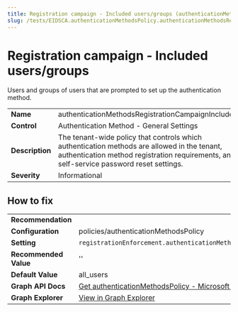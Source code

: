 ```yaml
---
title: Registration campaign - Included users/groups (authenticationMethodsRegistrationCampaignIncluded)
slug: /tests/EIDSCA.authenticationMethodsPolicy.authenticationMethodsRegistrationCampaignIncluded
---
```


# Registration campaign - Included users/groups

Users and groups of users that are prompted to set up the authentication method.

| | |
|-|-|
| **Name** | authenticationMethodsRegistrationCampaignIncluded |
| **Control** | Authentication Method - General Settings |
| **Description** | The tenant-wide policy that controls which authentication methods are allowed in the tenant, authentication method registration requirements, and self-service password reset settings. |
| **Severity** | Informational |

## How to fix
| | |
|-|-|
| **Recommendation** |  |
| **Configuration** | policies/authenticationMethodsPolicy |
| **Setting** | `registrationEnforcement.authenticationMethodsRegistrationCampaign.includeTargets.id` |
| **Recommended Value** | '' |
| **Default Value** | all_users |
| **Graph API Docs** | [Get authenticationMethodsPolicy - Microsoft Graph v1.0 - Microsoft Learn](https://learn.microsoft.com/en-us/graph/api/authenticationmethodspolicy-get) |
| **Graph Explorer** | [View in Graph Explorer](https://developer.microsoft.com/en-us/graph/graph-explorer?request=policies/authenticationMethodsPolicy&method=GET&version=beta&GraphUrl=https://graph.microsoft.com) |



